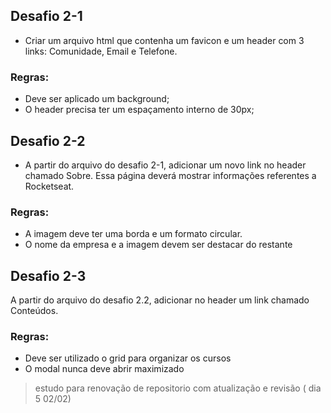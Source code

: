 ## Desafio 2-1

  - Criar um arquivo html que contenha um favicon e um header com 3 links: Comunidade, Email e Telefone.

### Regras:

- Deve ser aplicado um background;
- O header precisa ter um espaçamento interno de 30px;

## Desafio 2-2

- A partir do arquivo do desafio 2-1, adicionar um novo link no header chamado Sobre. Essa página deverá mostrar informações referentes a Rocketseat.


### Regras:

- A imagem deve ter uma borda e um formato circular.
- O nome da empresa e a imagem devem ser destacar do restante

## Desafio 2-3

A partir do arquivo do desafio 2.2, adicionar no header um link chamado Conteúdos.

### Regras:

- Deve ser utilizado o grid para organizar os cursos
- O modal nunca deve abrir maximizado


> estudo para renovação de repositorio com atualização e revisão ( dia 5 02/02)